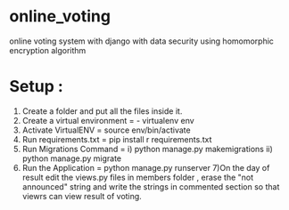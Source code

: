 # online_voting
online voting system with django with data security using homomorphic encryption algorithm

# Setup :

1) Create a folder and put all the files inside it.
2) Create a virtual environment = - virtualenv env
3) Activate VirtualENV = source env/bin/activate
4) Run requirements.txt = pip install r requirements.txt
5) Run Migrations Command = 
    i) python manage.py makemigrations
    ii) python manage.py migrate
6) Run the Application = python manage.py runserver
7)On the day of result edit the views.py files in members folder , erase the "not announced" string and write the strings in commented section so that viewrs can view result of voting.
